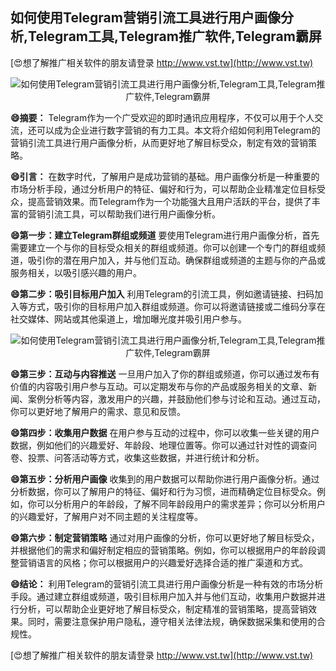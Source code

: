 ## **如何使用Telegram营销引流工具进行用户画像分析,Telegram工具,Telegram推广软件,Telegram霸屏**

[😍想了解推广相关软件的朋友请登录 http://www.vst.tw](http://www.vst.tw)

 <center><img src="https://vst.tw/MP4/tuiguang/png/3.png" alt="如何使用Telegram营销引流工具进行用户画像分析,Telegram工具,Telegram推广软件,Telegram霸屏"></center>

**😄摘要：**
Telegram作为一个广受欢迎的即时通讯应用程序，不仅可以用于个人交流，还可以成为企业进行数字营销的有力工具。本文将介绍如何利用Telegram的营销引流工具进行用户画像分析，从而更好地了解目标受众，制定有效的营销策略。

**😄引言：**
在数字时代，了解用户是成功营销的基础。用户画像分析是一种重要的市场分析手段，通过分析用户的特征、偏好和行为，可以帮助企业精准定位目标受众，提高营销效果。而Telegram作为一个功能强大且用户活跃的平台，提供了丰富的营销引流工具，可以帮助我们进行用户画像分析。

**😄第一步：建立Telegram群组或频道**
要使用Telegram进行用户画像分析，首先需要建立一个与你的目标受众相关的群组或频道。你可以创建一个专门的群组或频道，吸引你的潜在用户加入，并与他们互动。确保群组或频道的主题与你的产品或服务相关，以吸引感兴趣的用户。

**😄第二步：吸引目标用户加入**
利用Telegram的引流工具，例如邀请链接、扫码加入等方式，吸引你的目标用户加入群组或频道。你可以将邀请链接或二维码分享在社交媒体、网站或其他渠道上，增加曝光度并吸引用户参与。

 <center><img src="https://vst.tw/MP4/tuiguang/png/1.png" alt="如何使用Telegram营销引流工具进行用户画像分析,Telegram工具,Telegram推广软件,Telegram霸屏"></center>

**😄第三步：互动与内容推送**
一旦用户加入了你的群组或频道，你可以通过发布有价值的内容吸引用户参与互动。可以定期发布与你的产品或服务相关的文章、新闻、案例分析等内容，激发用户的兴趣，并鼓励他们参与讨论和互动。通过互动，你可以更好地了解用户的需求、意见和反馈。

**😄第四步：收集用户数据**
在用户参与互动的过程中，你可以收集一些关键的用户数据，例如他们的兴趣爱好、年龄段、地理位置等。你可以通过针对性的调查问卷、投票、问答活动等方式，收集这些数据，并进行统计和分析。

**😄第五步：分析用户画像**
收集到的用户数据可以帮助你进行用户画像分析。通过分析数据，你可以了解用户的特征、偏好和行为习惯，进而精确定位目标受众。例如，你可以分析用户的年龄段，了解不同年龄段用户的需求差异；你可以分析用户的兴趣爱好，了解用户对不同主题的关注程度等。

**😄第六步：制定营销策略**
通过对用户画像的分析，你可以更好地了解目标受众，并根据他们的需求和偏好制定相应的营销策略。例如，你可以根据用户的年龄段调整营销语言的风格；你可以根据用户的兴趣爱好选择合适的推广渠道和方式。

**😄结论：**
利用Telegram的营销引流工具进行用户画像分析是一种有效的市场分析手段。通过建立群组或频道，吸引目标用户加入并与他们互动，收集用户数据并进行分析，可以帮助企业更好地了解目标受众，制定精准的营销策略，提高营销效果。同时，需要注意保护用户隐私，遵守相关法律法规，确保数据采集和使用的合规性。

[😍想了解推广相关软件的朋友请登录 http://www.vst.tw](http://www.vst.tw)



